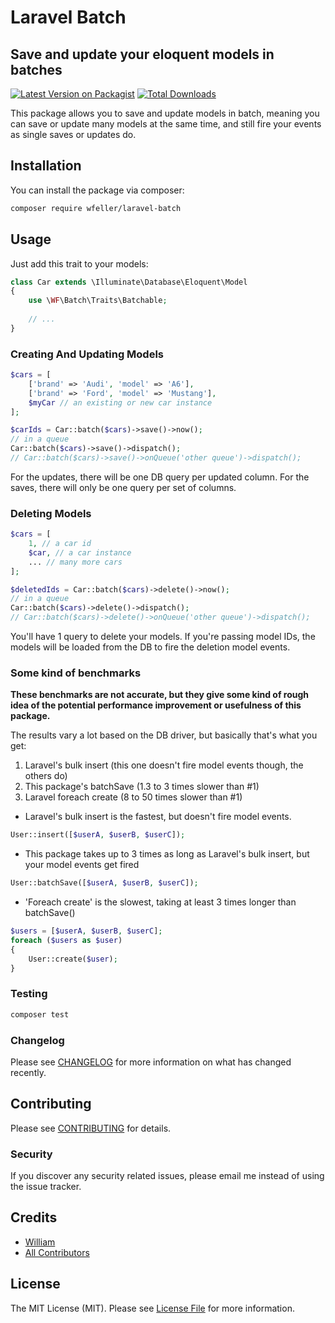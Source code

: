 # Laravel Batch
## Save and update your eloquent models in batches

[![Latest Version on Packagist](https://img.shields.io/packagist/v/wfeller/laravel-batch.svg?style=flat-square)](https://packagist.org/packages/wfeller/laravel-batch)
[![Total Downloads](https://img.shields.io/packagist/dt/wfeller/laravel-batch.svg?style=flat-square)](https://packagist.org/packages/wfeller/laravel-batch)

This package allows you to save and update models in batch, meaning you can save or
update many models at the same time, and still fire your events as single saves or
updates do.

## Installation

You can install the package via composer:

```bash
composer require wfeller/laravel-batch
```

## Usage

Just add this trait to your models:
``` php
class Car extends \Illuminate\Database\Eloquent\Model
{
    use \WF\Batch\Traits\Batchable;
    
    // ...
}
```

### Creating And Updating Models

``` php
$cars = [
    ['brand' => 'Audi', 'model' => 'A6'],
    ['brand' => 'Ford', 'model' => 'Mustang'],
    $myCar // an existing or new car instance
];

$carIds = Car::batch($cars)->save()->now();
// in a queue
Car::batch($cars)->save()->dispatch();
// Car::batch($cars)->save()->onQueue('other queue')->dispatch();
```

For the updates, there will be one DB query per updated column. For the saves, there will
only be one query per set of columns.

### Deleting Models

``` php
$cars = [
    1, // a car id
    $car, // a car instance
    ... // many more cars
];

$deletedIds = Car::batch($cars)->delete()->now();
// in a queue
Car::batch($cars)->delete()->dispatch();
// Car::batch($cars)->delete()->onQueue('other queue')->dispatch();
```

You'll have 1 query to delete your models. If you're passing model IDs, the models will be loaded from the DB to fire the deletion model events.

### Some kind of benchmarks

**These benchmarks are not accurate, but they give some kind of rough idea of the potential performance improvement or usefulness of this package.**

The results vary a lot based on the DB driver, but basically that's what you get:
1. Laravel's bulk insert (this one doesn't fire model events though, the others do)
2. This package's batchSave (1.3 to 3 times slower than #1)
3. Laravel foreach create (8 to 50 times slower than #1)


* Laravel's bulk insert is the fastest, but doesn't fire model events.
``` php
User::insert([$userA, $userB, $userC]);
```

* This package takes up to 3 times as long as Laravel's bulk insert, but your model events get fired
``` php
User::batchSave([$userA, $userB, $userC]);
```

* 'Foreach create' is the slowest, taking at least 3 times longer than batchSave()
``` php
$users = [$userA, $userB, $userC];
foreach ($users as $user) 
{
    User::create($user);
}
```

### Testing

``` bash
composer test
```

### Changelog

Please see [CHANGELOG](CHANGELOG.md) for more information on what has changed recently.

## Contributing

Please see [CONTRIBUTING](CONTRIBUTING.md) for details.

### Security

If you discover any security related issues, please email me instead of using the issue tracker.

## Credits

- [William](https://github.com/wfeller)
- [All Contributors](../../contributors)

## License

The MIT License (MIT). Please see [License File](LICENSE.md) for more information.
